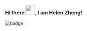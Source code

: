 ### Hi there <img src="https://raw.githubusercontent.com/MartinHeinz/MartinHeinz/master/wave.gif" width="30px">, I am Helen Zheng!
<img src="https://badges.aleen42.com/src/react.svg" alt="badge"/>
